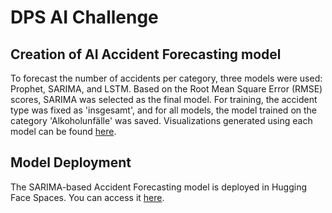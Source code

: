 # DPS AI Challenge

## Creation of AI Accident Forecasting model

To forecast the number of accidents per category, three models were used: Prophet, SARIMA, and LSTM. Based on the Root Mean Square Error (RMSE) scores, SARIMA was selected as the final model. For training, the accident type was fixed as 'insgesamt', and for all models, the model trained on the category 'Alkoholunfälle' was saved. Visualizations generated using each model can be found [here](https://github.com/RakhiNair/AI_Challenge/blob/main/AI_Prediction_Model.ipynb).

## Model Deployment
The SARIMA-based Accident Forecasting model is deployed in Hugging Face Spaces. You can access it [here](https://huggingface.co/spaces/RakhiNair/Accident_Forecasting).



